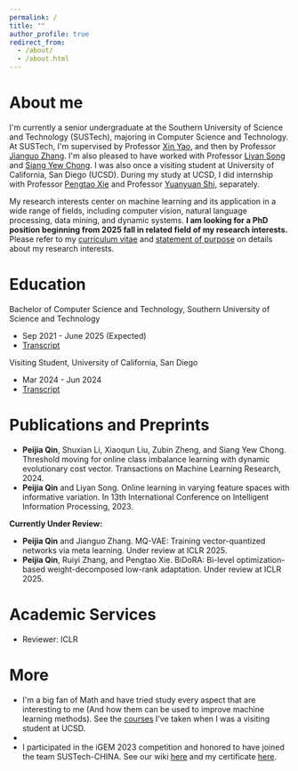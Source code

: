 ```yaml
---
permalink: /
title: ""
author_profile: true
redirect_from: 
  - /about/
  - /about.html
---
```


# About me
I'm currently a senior undergraduate at the Southern University of Science and Technology (SUSTech), majoring in Computer Science and Technology.
At SUSTech, I'm supervised by Professor [Xin Yao](https://www.cs.bham.ac.uk/~xin/), and then by Professor [Jianguo Zhang](https://www.sustech.edu.cn/en/faculties/zhangjianguo.html).
I'm also pleased to have worked with Professor [Liyan Song](https://sunnysong14.github.io/) and [Siang Yew Chong](https://scholar.google.com/citations?user=cI4Rf8cAAAAJ&hl=en).
I was also once a visiting student at University of California, San Diego (UCSD).
During my study at UCSD, I did internship with Professor [Pengtao Xie](https://pengtaoxie.github.io/) and Professor [Yuanyuan Shi](https://yyshi.eng.ucsd.edu/), separately.

My research interests center on machine learning and its application in a wide range of fields, including computer vision, natural language processing, data mining, and dynamic systems.
**I am looking for a PhD position beginning from 2025 fall in related field of my research interests.**
Please refer to my [curriculum vitae](https://t2ance.github.io/files/Curriculum-Vitae.pdf) and [statement of purpose]() on details about my research interests.

# Education

Bachelor of Computer Science and Technology, Southern University of Science and Technology
- Sep 2021 - June 2025 (Expected)
- [Transcript](https://t2ance.github.io/files/Transcript.pdf)

Visiting Student, University of California, San Diego
- Mar 2024 - Jun 2024
- [Transcript](https://t2ance.github.io/files/Transcript-UCSD.pdf)

# Publications and Preprints

- **Peijia Qin**, Shuxian Li, Xiaoqun Liu, Zubin Zheng, and Siang Yew Chong. Threshold moving for online class
imbalance learning with dynamic evolutionary cost vector. Transactions on Machine Learning Research, 2024.
- **Peijia Qin** and Liyan Song. Online learning in varying feature spaces with informative variation. In 13th International Conference on Intelligent Information Processing, 2023.


**Currently Under Review:**

- **Peijia Qin** and Jianguo Zhang. MQ-VAE: Training vector-quantized networks via meta learning. Under review at ICLR 2025.
- **Peijia Qin**, Ruiyi Zhang, and Pengtao Xie. BiDoRA: Bi-level optimization-based weight-decomposed low-rank adaptation. Under review at ICLR 2025.

# Academic Services
- Reviewer: ICLR

# More
- I'm a big fan of Math and have tried study every aspect that are interesting to me (And how them can be used to improve machine learning methods).
See the [courses](https://t2ance.github.io/files/Transcript-UCSD.pdf) I've taken when I was a visiting student at UCSD.   
- 
- I participated in the iGEM 2023 competition and honored to have joined the team SUSTech-CHINA.
See our wiki [here](https://2023.igem.wiki/sustech-china/) and my certificate [here](https://t2ance.github.io/files/igem-2023-certificates.pdf).